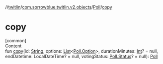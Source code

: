 //[twitlin](../../index.md)/[com.sorrowblue.twitlin.v2.objects](../index.md)/[Poll](index.md)/[copy](copy.md)



# copy  
[common]  
Content  
fun [copy](copy.md)(id: [String](https://kotlinlang.org/api/latest/jvm/stdlib/kotlin/-string/index.html), options: [List](https://kotlinlang.org/api/latest/jvm/stdlib/kotlin.collections/-list/index.html)<[Poll.Option](-option/index.md)>, durationMinutes: [Int](https://kotlinlang.org/api/latest/jvm/stdlib/kotlin/-int/index.html)? = null, endDatetime: LocalDateTime? = null, votingStatus: [Poll.Status](-status/index.md)? = null): [Poll](index.md)  




